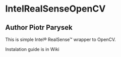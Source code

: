 # IntelRealSenseOpenCV

## Author Piotr Parysek

This is simple Intel® RealSense™ wrapper to OpenCV. 

Instalation guide is in Wiki
